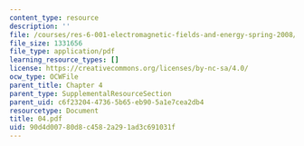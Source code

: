 ```yaml
---
content_type: resource
description: ''
file: /courses/res-6-001-electromagnetic-fields-and-energy-spring-2008/90d4d00780d8c4582a291ad3c691031f_04.pdf
file_size: 1331656
file_type: application/pdf
learning_resource_types: []
license: https://creativecommons.org/licenses/by-nc-sa/4.0/
ocw_type: OCWFile
parent_title: Chapter 4
parent_type: SupplementalResourceSection
parent_uid: c6f23204-4736-5b65-eb90-5a1e7cea2db4
resourcetype: Document
title: 04.pdf
uid: 90d4d007-80d8-c458-2a29-1ad3c691031f
---
```

